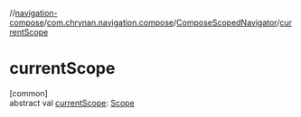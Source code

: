 //[navigation-compose](../../../index.md)/[com.chrynan.navigation.compose](../index.md)/[ComposeScopedNavigator](index.md)/[currentScope](current-scope.md)

# currentScope

[common]\
abstract val [currentScope](current-scope.md): [Scope](index.md)
